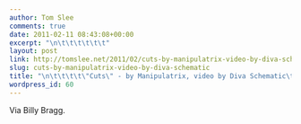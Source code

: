 ```yaml
---
author: Tom Slee
comments: true
date: 2011-02-11 08:43:08+00:00
excerpt: "\n\t\t\t\t\t\t"
layout: post
link: http://tomslee.net/2011/02/cuts-by-manipulatrix-video-by-diva-schematic.html
slug: cuts-by-manipulatrix-video-by-diva-schematic
title: "\n\t\t\t\t\"Cuts\" - by Manipulatrix, video by Diva Schematic\t\t"
wordpress_id: 60
---
```



				












Via Billy Bragg.


		
